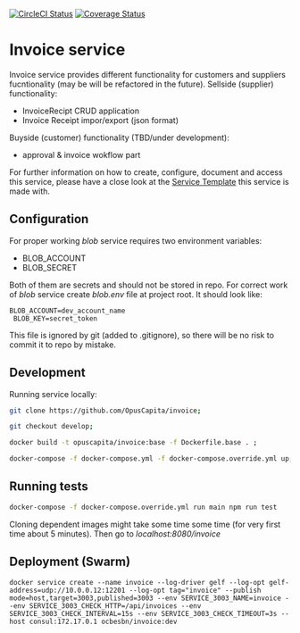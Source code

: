 [![CircleCI Status](https://circleci.com/gh/OpusCapita/invoice/tree/develop.svg?style=shield&circle-token=:circle-token)](https://circleci.com/gh/OpusCapita/i18n)
[![Coverage Status](https://coveralls.io/repos/github/OpusCapita/invoice/badge.svg?branch=develop)](https://coveralls.io/github/OpusCapita/invoice?branch=develop)

# Invoice service

Invoice service provides different functionality for customers and suppliers fucntionality (may be will be refactored in the future).
Sellside (supplier) functionality:
* InvoiceRecipt CRUD application 
* Invoice Receipt impor/export (json format)

Buyside (customer) functionality (TBD/under development):
* approval & invoice wokflow part

For further information on how to create, configure, document and access this service, please have a close look at the [Service Template](https://github.com/OpusCapitaBusinessNetwork/service-template/blob/master/README.md) this service is made with.

## Configuration
For proper working _blob_ service requires two environment variables:

* BLOB_ACCOUNT
* BLOB_SECRET

Both of them are secrets and should not be stored in repo.
For correct work of _blob_ service create *blob.env* file at project root.
It should look like:
```
BLOB_ACCOUNT=dev_account_name
 BLOB_KEY=secret_token

```
This file is ignored by git (added to .gitignore), so there will be no risk to commit it to repo by mistake.

## Development
Running service locally:

```bash
git clone https://github.com/OpusCapita/invoice;

git checkout develop;

docker build -t opuscapita/invoice:base -f Dockerfile.base . ;

docker-compose -f docker-compose.yml -f docker-compose.override.yml up;

```

## Running tests
```bash
docker-compose -f docker-compose.override.yml run main npm run test
```

Cloning dependent images might take some time some time (for very first time about 5 minutes).
Then go to _localhost:8080/invoice_

## Deployment (Swarm)
```
docker service create --name invoice --log-driver gelf --log-opt gelf-address=udp://10.0.0.12:12201 --log-opt tag="invoice" --publish mode=host,target=3003,published=3003 --env SERVICE_3003_NAME=invoice --env SERVICE_3003_CHECK_HTTP=/api/invoices --env SERVICE_3003_CHECK_INTERVAL=15s --env SERVICE_3003_CHECK_TIMEOUT=3s --host consul:172.17.0.1 ocbesbn/invoice:dev
```
